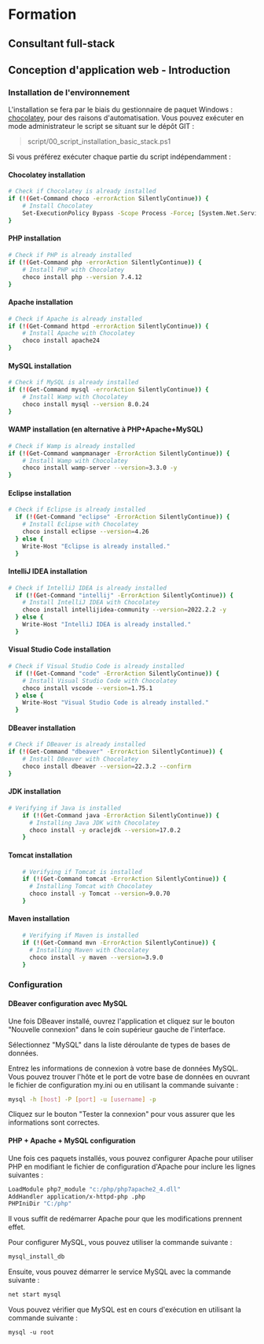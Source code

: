 # Formation
## Consultant full-stack

## Conception d'application web - Introduction

### Installation de l'environnement

L'installation se fera par le biais du gestionnaire de paquet Windows : [chocolatey](https://chocolatey.org/), pour des raisons d'automatisation.
Vous pouvez exécuter en mode administrateur le script se situant sur le dépôt GIT : 
> script/00_script_installation_basic_stack.ps1 

Si vous préférez exécuter chaque partie du script indépendamment :
#### Chocolatey installation
```sh
# Check if Chocolatey is already installed
if (!(Get-Command choco -errorAction SilentlyContinue)) {
    # Install Chocolatey
    Set-ExecutionPolicy Bypass -Scope Process -Force; [System.Net.ServicePointManager]::SecurityProtocol = [System.Net.ServicePointManager]::SecurityProtocol -bor 3072; iex ((New-Object System.Net.WebClient).DownloadString('https://chocolatey.org/install.ps1'))
}
```
#### PHP installation
```sh
# Check if PHP is already installed
if (!(Get-Command php -errorAction SilentlyContinue)) {
    # Install PHP with Chocolatey
    choco install php --version 7.4.12
}
```
#### Apache installation
```sh
# Check if Apache is already installed
if (!(Get-Command httpd -errorAction SilentlyContinue)) {
    # Install Apache with Chocolatey
    choco install apache24
}
```
#### MySQL installation
```sh
# Check if MySQL is already installed
if (!(Get-Command mysql -errorAction SilentlyContinue)) {
    # Install Wamp with Chocolatey
    choco install mysql --version 8.0.24
}
```
#### WAMP installation (en alternative à PHP+Apache+MySQL)
```sh
# Check if Wamp is already installed
if (!(Get-Command wampmanager -ErrorAction SilentlyContinue)) {
	# Install Wamp with Chocolatey
	choco install wamp-server --version=3.3.0 -y
}
```
#### Eclipse installation
```sh
# Check if Eclipse is already installed
  if (!(Get-Command "eclipse" -ErrorAction SilentlyContinue)) {
    # Install Eclipse with Chocolatey
    choco install eclipse --version=4.26
  } else {
    Write-Host "Eclipse is already installed."
  }
```
#### IntelliJ IDEA installation
```sh
# Check if IntelliJ IDEA is already installed
  if (!(Get-Command "intellij" -ErrorAction SilentlyContinue)) {
    # Install IntelliJ IDEA with Chocolatey
    choco install intellijidea-community --version=2022.2.2 -y
  } else {
    Write-Host "IntelliJ IDEA is already installed."
  }
```
#### Visual Studio Code installation
```sh
# Check if Visual Studio Code is already installed
  if (!(Get-Command "code" -ErrorAction SilentlyContinue)) {
    # Install Visual Studio Code with Chocolatey
    choco install vscode --version=1.75.1
  } else {
    Write-Host "Visual Studio Code is already installed."
  }
```
#### DBeaver installation
```sh
# Check if DBeaver is already installed
if (!(Get-Command "dbeaver" -ErrorAction SilentlyContinue)) {
    # Install DBeaver with Chocolatey
    choco install dbeaver --version=22.3.2 --confirm
}
```
#### JDK installation
```sh
# Verifying if Java is installed
	if (!(Get-Command java -ErrorAction SilentlyContinue)) {
	  # Installing Java JDK with Chocolatey
	  choco install -y oraclejdk --version=17.0.2
	}
```
#### Tomcat installation
```sh
	# Verifying if Tomcat is installed
	if (!(Get-Command tomcat -ErrorAction SilentlyContinue)) {
	  # Installing Tomcat with Chocolatey
	  choco install -y Tomcat --version=9.0.70
	}
```
#### Maven installation
```sh
	# Verifying if Maven is installed
	if (!(Get-Command mvn -ErrorAction SilentlyContinue)) {
	  # Installing Maven with Chocolatey
	  choco install -y maven --version=3.9.0
	}
```
### Configuration
#### DBeaver configuration avec MySQL
Une fois DBeaver installé, ouvrez l'application et cliquez sur le bouton "Nouvelle connexion" dans le coin supérieur gauche de l'interface.

Sélectionnez "MySQL" dans la liste déroulante de types de bases de données.

Entrez les informations de connexion à votre base de données MySQL. Vous pouvez trouver l'hôte et le port de votre base de données en ouvrant le fichier de configuration my.ini ou en utilisant la commande suivante :
```sh
mysql -h [host] -P [port] -u [username] -p
```
Cliquez sur le bouton "Tester la connexion" pour vous assurer que les informations sont correctes.

#### PHP + Apache + MySQL configuration
Une fois ces paquets installés, vous pouvez configurer Apache pour utiliser PHP en modifiant le fichier de configuration d'Apache pour inclure les lignes suivantes :
```sh
LoadModule php7_module "c:/php/php7apache2_4.dll"
AddHandler application/x-httpd-php .php
PHPIniDir "C:/php"
```
Il vous suffit de redémarrer Apache pour que les modifications prennent effet.

Pour configurer MySQL, vous pouvez utiliser la commande suivante :
```sh
mysql_install_db
```
Ensuite, vous pouvez démarrer le service MySQL avec la commande suivante :
```sh
net start mysql
```
Vous pouvez vérifier que MySQL est en cours d'exécution en utilisant la commande suivante :
```
mysql -u root
```




